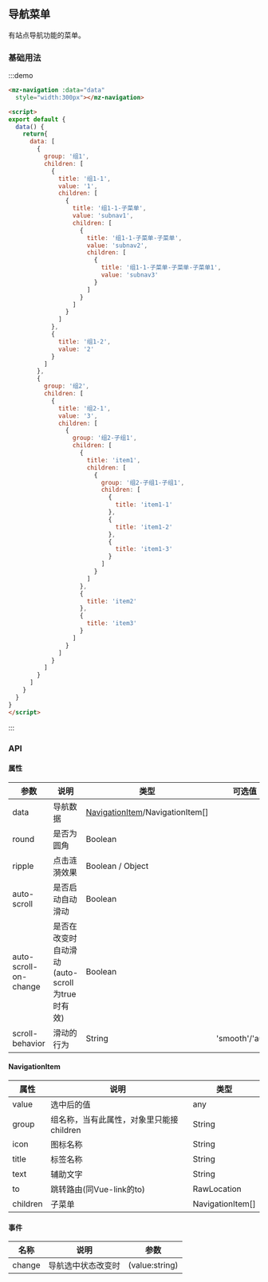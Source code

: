 ## 导航菜单

有站点导航功能的菜单。

### 基础用法
:::demo 
```html
<mz-navigation :data="data"
  style="width:300px"></mz-navigation>

<script>
export default {
  data() {
    return{
      data: [
        {
          group: '组1',
          children: [
            {
              title: '组1-1',
              value: '1',
              children: [
                {
                  title: '组1-1-子菜单',
                  value: 'subnav1',
                  children: [
                    {
                      title: '组1-1-子菜单-子菜单',
                      value: 'subnav2',
                      children: [
                        {
                          title: '组1-1-子菜单-子菜单-子菜单1',
                          value: 'subnav3'
                        }
                      ]
                    }
                  ]
                }
              ]
            },
            {
              title: '组1-2',
              value: '2'
            }
          ]
        },
        {
          group: '组2',
          children: [
            {
              title: '组2-1',
              value: '3',
              children: [
                {
                  group: '组2-子组1',
                  children: [
                    {
                      title: 'item1',
                      children: [
                        {
                          group: '组2-子组1-子组1',
                          children: [
                            {
                              title: 'item1-1'
                            },
                            {
                              title: 'item1-2'
                            },
                            {
                              title: 'item1-3'
                            }
                          ]
                        }
                      ]
                    },
                    {
                      title: 'item2'
                    },
                    {
                      title: 'item3'
                    }
                  ]
                }
              ]
            }
          ]
        }
      ]
    }
  }
}
</script>
```
:::


### API

#### 属性
| 参数 | 说明 | 类型 | 可选值 |默认值|
| --- | --- | --- | --- | --- |
|data|导航数据|[NavigationItem](#navigationitem)/NavigationItem[]|||
|round|是否为圆角|Boolean|||
| ripple | 点击涟漪效果 | Boolean / Object | | true |
|auto-scroll|是否启动自动滑动|Boolean|||
|auto-scroll-on-change|是否在改变时自动滑动(auto-scroll为true时有效)|Boolean||true|
|scroll-behavior|滑动的行为|String|'smooth'/'auto'|'smooth'|


#### NavigationItem
|属性|说明|类型|
|---|---|---|
|value|选中后的值|any|
|group|组名称，当有此属性，对象里只能接children|String|
|icon|图标名称|String|
|title|标签名称|String|
|text|辅助文字|String|
|to|跳转路由(同Vue-link的to)|RawLocation|
|children|子菜单|NavigationItem[]|

#### 事件

| 名称 | 说明 | 参数 |
| --- | --- | --- |
|change|导航选中状态改变时|(value:string)|